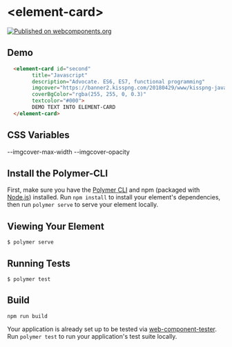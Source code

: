 # \<element-card\>
[![Published on webcomponents.org](https://img.shields.io/badge/webcomponents.org-published-blue.svg)](https://www.webcomponents.org/element/owner/my-element)

## Demo
<!--
```
<custom-element-demo>
  <template>
    <script type="module" src="../element-card.js"></script>
    <script type="module" src="/node_modules/@manufosela/nav-list/nav-list.js"></script>
    <script type="module" src="/node_modules/@manufosela/circle-percent/circle-percent.js"></script>
    <next-code-block></next-code-block>
  </template>
</custom-element-demo>
```
-->
```html
  <element-card id="second" 
        title="Javascript"
        description="Advocate. ES6, ES7, functional programming"
        imgcover="https://banner2.kisspng.com/20180429/www/kisspng-javascript-logo-html-comment-blog-5ae63c22d40699.0773573515250381148685.jpg"
        coverBgColor="rgba(255, 255, 0, 0.3)"
        textcolor="#000">
        DEMO TEXT INTO ELEMENT-CARD
  </element-card>
```
## CSS Variables
--imgcover-max-width
--imgcover-opacity

## Install the Polymer-CLI

First, make sure you have the [Polymer CLI](https://www.npmjs.com/package/polymer-cli) and npm (packaged with [Node.js](https://nodejs.org)) installed. Run `npm install` to install your element's dependencies, then run `polymer serve` to serve your element locally.

## Viewing Your Element

```
$ polymer serve
```

## Running Tests

```
$ polymer test
```

## Build
```
npm run build
```

Your application is already set up to be tested via [web-component-tester](https://github.com/Polymer/web-component-tester). Run `polymer test` to run your application's test suite locally.
